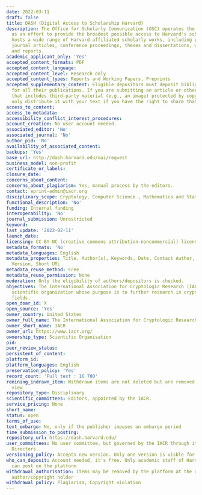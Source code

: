 ```yaml
---
date: 2022-03-11
draft: false
title: DASH (Digital Access to Scholarship Harvard)
description: The Office for Scholarly Communication (OSC) operates the DASH repository
  as an effort to provide the broadest possible access to Harvard's scholarship. DASH
  hosts a wide range of Harvard-affiliated scholarly works, including pre- and post-refereed
  journal articles, conference proceedings, theses and dissertations, working papers,
  and reports.
academic_applicant_only: 'Yes'
accepted_content_formats: PDF
accepted_content_language:
accepted_content_level: Research only
accepted_content_types: Reports and Working Papers, Preprints
accepted_supplementary_content: Eligible depositors must deposit bibliographic metadata
  for all their publications. If you are submitting an article or other work to DASH
  that includes third-party material (e.g., an image) protected by copyright, we can
  only distribute it with your text if you have the right to share that material.
access_to_content:
access_to_metadata:
accessibility_conflict_interest_procedures:
account_creation: No user account needed.
associated_editor: 'No'
associated_journal: 'No'
author_pid: 'No'
availability_of_associated_content:
backups: 'Yes'
base_url: http://dash.harvard.edu/oai/request
business_model: non-profit
certificate_or_labels:
closure_date:
concerns_about_content:
concerns_about_plagiarism: Yes, manual process by the editors.
contact: eprint-admin@iacr.org
disciplinary_scope: Cryptology, Computer Science , Mathematics and Statistics
functional_description: 'No'
funding: Internal funding
interoperability: 'No'
journal_submission: Unrestricted
keyword:
last_update: '2022-02-11'
launch_date:
licensing: CC BY-NC (creative commons attribution-noncommercial) license
metadata_formats: 'No'
metadata_languages: English
metadata_properties: Title, Author(s), Keywords, Date, Contact Author, Available format(s),
  Version, Short URL
metadata_reuse_method: Free
metadata_reuse_permission: None
moderation: Only the eligibility of authors/depositors is checked.
objectives: The International Association for Cryptologic Research (IACR) is a non-profit
  scientific organization whose purpose is to further research in cryptology and related
  fields.
open_doar_id: X
open_source: 'Yes'
owner_country: United States
owner_full_name: The International Association for Cryptologic Research
owner_short_name: IACR
owner_url: https://www.iacr.org/
ownership_type: Scientific Organisation
pid:
peer_review_status:
persistent_of_content:
platform_id:
platform_languages: English
preservation_policy: 'Yes'
record_count: 'Full text : 16 700'
remining_indrawn_item: Withdrawn items are not deleted but are removed from public
  view
repository_type: Disciplinary
scientific_committees: Editors, appointed by the IACR.
service_pricing: None
short_name:
status: open
terms_of_use:
text_embargo: No, only if the publisher imposes an embargo period
time_submission_to_posting:
repository_url: https://dash.harvard.edu/
user_committees: No user committee, but governed by the IACR through its Board of
  Directors.
versioning_policy: Accepts new version. Only one version is visble for readers
who_can_deposit: Account needed, it's free. Only academic staff of Harvard University
  can post on the platform
withdrawal_authorisation: Items may be removed by the platform at the request of the
  author/copyright holder
withdrawal_policy: Plagiarism, Copyright violation
---
```



